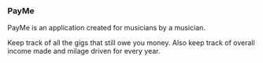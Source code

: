 ### PayMe

PayMe is an application created for musicians by a musician.

Keep track of all the gigs that still owe you money.
Also keep track of overall income made and milage driven for every year.
